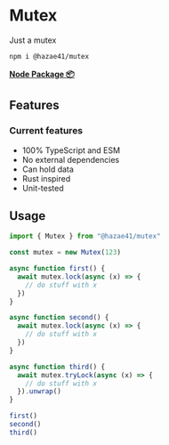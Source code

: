 # Mutex

Just a mutex

```bash
npm i @hazae41/mutex
```

[**Node Package 📦**](https://www.npmjs.com/package/@hazae41/mutex)

## Features

### Current features
- 100% TypeScript and ESM
- No external dependencies
- Can hold data
- Rust inspired
- Unit-tested

## Usage

```typescript
import { Mutex } from "@hazae41/mutex"

const mutex = new Mutex(123)

async function first() {
  await mutex.lock(async (x) => {
    // do stuff with x
  })
}

async function second() {
  await mutex.lock(async (x) => {
    // do stuff with x
  })
}

async function third() {
  await mutex.tryLock(async (x) => {
    // do stuff with x
  }).unwrap()
}

first()
second()
third()
```
